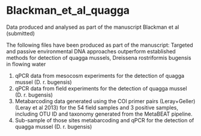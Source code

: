 # Blackman_et_al_quagga
Data produced and analysed as part of the manuscript Blackman et al (submitted)

The following files have been produced as part of the manuscript: Targeted and passive environmental DNA approaches outperform established methods for detection of quagga mussels, Dreissena rostriformis bugensis in flowing water 

1. qPCR data from mesocosm experiments for the detection of quagga mussel (D. r. bugensis)
2. qPCR data from field experiments for the detection of quagga mussel (D. r. bugensis)
3. Metabarcoding data generated using the COI primer pairs (Leray+Geller) (Leray et al 2013) for the 54 field samples and 3 positive samples, including OTU ID and taxonomy generated from the MetaBEAT pipeline.
4. Sub-sample of those sites metabarcoding and qPCR for the detection of quagga mussel (D. r. bugensis)
